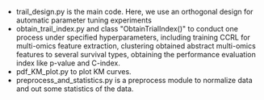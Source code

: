 * trail_design.py is the main code. Here, we use an orthogonal design for automatic parameter tuning experiments
* obtain_trail_index.py and  class "ObtainTrialIndex()" to conduct one process under specified hyperparameters, including training CCRL for multi-omics feature extraction, clustering obtained abstract multi-omics features to several survival types, obtaining the performance evaluation index like p-value and C-index.
* pdf_KM_plot.py to plot KM curves.
* preprocess_and_statistics.py is a preprocess module to normalize data and out some statistics of the data. 